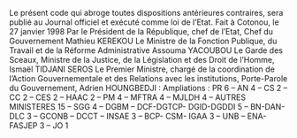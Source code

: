 Le présent code qui abroge toutes dispositions antérieures contraires, sera publié au Journal officiel et exécuté comme loi de l’Etat.
Fait à Cotonou, le 27 janvier 1998
Par le Président de la République, chef de l’Etat, Chef du Gouvernement
Mathieu KEREKOU
Le Ministre de la Fonction Publique, du Travail et de la Réforme Administrative
Assouma YACOUBOU
Le Garde des Sceaux, Ministre de la Justice, de la Législation et des Droit de l’Homme,
Ismaël TIDJANI SEROS
Le Premier Ministre, chargé de la coordination de l’Action Gouvernementale et des Relations avec les institutions, Porte-Parole du
Gouvernement,
Adrien HOUNGBEDJI :
Ampliations :
PR 6 – AN 4 – CS 2 – CC 2 – CES 2 – HAAC 2 – PM 4 – MFTRA 4 – MJLDH 4 – AUTRES MINISTERES 15 – SGG 4 – DGBM – DCF-DGTCP- DGID-DGDDI 5 – BN-DAN-DLC 3 – GCONB – DCCT – INSAE 3 – BCP- CSM- IGAA 3 – UNB – ENA-FASJEP 3 – JO 1